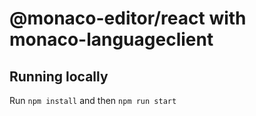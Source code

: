 # @monaco-editor/react with monaco-languageclient

## Running locally

Run `npm install` and then `npm run start`
